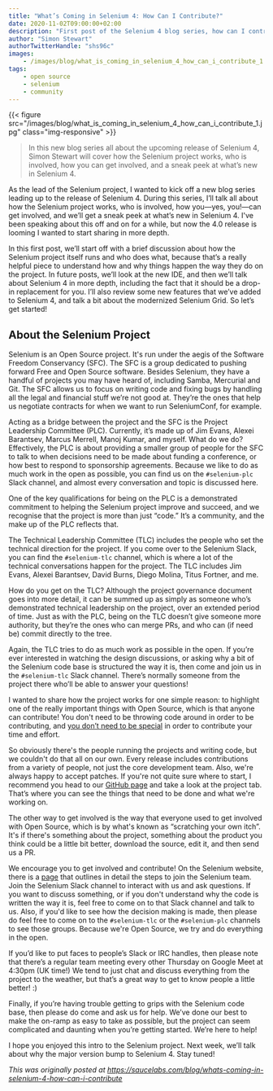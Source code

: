 ```yaml
---
title: "What’s Coming in Selenium 4: How Can I Contribute?"
date: 2020-11-02T09:00:00+02:00
description: "First post of the Selenium 4 blog series, how can I contribute to Selenium?"
author: "Simon Stewart"
authorTwitterHandle: "shs96c"
images:
    - /images/blog/what_is_coming_in_selenium_4_how_can_i_contribute_1.jpg
tags:
    - open source
    - selenium
    - community
---
```


{{< figure src="/images/blog/what_is_coming_in_selenium_4_how_can_i_contribute_1.jpg" class="img-responsive" >}}

>In this new blog series all about the upcoming release of Selenium 4, Simon Stewart will
>cover how the Selenium project works, who is involved, how you can get involved, and a
>sneak peek at what’s new in Selenium 4.

As the lead of the Selenium project, I wanted to kick off a new blog series leading up to
the release of Selenium 4. During this series, I’ll talk all about how the Selenium project
works, who is involved, how you—yes, you!—can get involved, and we’ll get a sneak peek at
what’s new in Selenium 4. I've been speaking about this off and on for a while, but now
the 4.0 release is looming I wanted to start sharing in more depth.

In this first post, we’ll start off with a brief discussion about how the Selenium project
itself runs and who does what, because that’s a really helpful piece to understand how and
why things happen the way they do on the project. In future posts, we’ll look at the new IDE,
and then we’ll talk about Selenium 4 in more depth, including the fact that it should be a
drop-in replacement for you. I’ll also review some new features that we’ve added to Selenium
4, and talk a bit about the modernized Selenium Grid. So let’s get started!

## About the Selenium Project

Selenium is an Open Source project. It's run under the aegis of the Software Freedom
Conservancy (SFC). The SFC is a group dedicated to pushing forward Free and Open Source
software. Besides Selenium, they have a handful of projects you may have heard of, including
Samba, Mercurial and Git. The SFC allows us to focus on writing code and fixing bugs by
handling all the legal and financial stuff we’re not good at. They’re the ones that help
us negotiate contracts for when we want to run SeleniumConf, for example.

Acting as a bridge between the project and the SFC is the Project Leadership Committee
(PLC). Currently, it’s made up of Jim Evans, Alexei Barantsev, Marcus Merrell, Manoj Kumar,
and myself. What do we do? Effectively, the PLC is about providing a smaller group of people
for the SFC to talk to when decisions need to be made about funding a conference, or how
best to respond to sponsorship agreements. Because we like to do as much work in the open
as possible, you can find us on the `#selenium-plc` Slack channel, and almost every
conversation and topic is discussed here.

One of the key qualifications for being on the PLC is a demonstrated commitment to helping
the Selenium project improve and succeed, and we recognise that the project is more than just
“code.” It’s a community, and the make up of the PLC reflects that.

The Technical Leadership Committee (TLC) includes the people who set the technical direction
for the project. If you come over to the Selenium Slack, you can find the `#selenium-tlc` channel,
which is where a lot of the technical conversations happen for the project. The TLC includes Jim
Evans, Alexei Barantsev, David Burns, Diego Molina, Titus Fortner, and me.

How do you get on the TLC? Although the project governance document goes into more detail,
it can be summed up as simply as someone who’s demonstrated technical leadership on the project,
over an extended period of time. Just as with the PLC, being on the TLC doesn’t give someone more
authority, but they’re the ones who can merge PRs, and who can (if need be) commit directly to the tree.

Again, the TLC tries to do as much work as possible in the open. If you’re ever interested in watching
the design discussions, or asking why a bit of the Selenium code base is structured the way it is, then
come and join us in the `#selenium-tlc` Slack channel. There’s normally someone from the project there
who’ll be able to answer your questions!

I wanted to share how the project works for one simple reason: to highlight one of the really important
things with Open Source, which is that anyone can contribute! You don't need to be throwing code around
in order to be contributing, and [you don’t need to be special](https://www.youtube.com/watch?v=PZ-BfM97PZk)
in order to contribute your time and effort.

So obviously there's the people running the projects and writing code, but we couldn't do that all on our own.
Every release includes contributions from a variety of people, not just the core development team. Also, we're
always happy to accept patches. If you're not quite sure where to start, I recommend you head to our
[GitHub page](https://github.com/seleniumhq/selenium/) and take a look at the project tab. That’s where you
can see the things that need to be done and what we're working on.

The other way to get involved is the way that everyone used to get involved with Open Source, which is by
what's known as “scratching your own itch”. It's if there's something about the project, something about the
product you think could be a little bit better, download the source, edit it, and then send us a PR.

We encourage you to get involved and contribute! On the Selenium website, there is a
[page](https://www.selenium.dev/governance/) that outlines in detail the steps to join the Selenium team.
Join the Selenium Slack channel to interact with us and ask questions. If you want to discuss something,
or if you don't understand why the code is written the way it is, feel free to come on to that Slack channel
and talk to us. Also, if you'd like to see how the decision making is made, then please do feel free to come
on to the `#selenium-tlc` or the `#selenium-plc` channels to see those groups. Because we're Open Source, we
try and do everything in the open.

If you’d like to put faces to people’s Slack or IRC handles, then please note that there’s a regular team
meeting every other Thursday on Google Meet at 4:30pm (UK time!) We tend to just chat and discuss everything
from the project to the weather, but that’s a great way to get to know people a little better! :)

Finally, if you’re having trouble getting to grips with the Selenium code base, then please do come and ask us
for help. We’ve done our best to make the on-ramp as easy to take as possible, but the project can seem complicated
and daunting when you’re getting started. We’re here to help!

I hope you enjoyed this intro to the Selenium project. Next week, we’ll talk about why the major version bump to
Selenium 4. Stay tuned!



*This was originally posted at https://saucelabs.com/blog/whats-coming-in-selenium-4-how-can-i-contribute*
